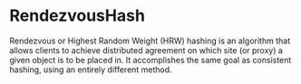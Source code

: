 RendezvousHash
==============

Rendezvous or Highest Random Weight (HRW) hashing is an algorithm that allows clients to achieve distributed agreement on which site (or proxy) a given object is to be placed in. It accomplishes the same goal as consistent hashing, using an entirely different method.
